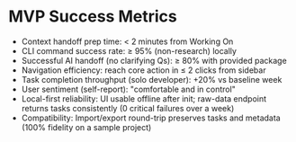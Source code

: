 # MVP Success Metrics

- Context handoff prep time: < 2 minutes from Working On
- CLI command success rate: ≥ 95% (non-research) locally
- Successful AI handoff (no clarifying Qs): ≥ 80% with provided package
- Navigation efficiency: reach core action in ≤ 2 clicks from sidebar
- Task completion throughput (solo developer): +20% vs baseline week
- User sentiment (self-report): "comfortable and in control"
- Local-first reliability: UI usable offline after init; raw-data endpoint returns tasks consistently (0 critical failures over a week)
- Compatibility: Import/export round-trip preserves tasks and metadata (100% fidelity on a sample project)
